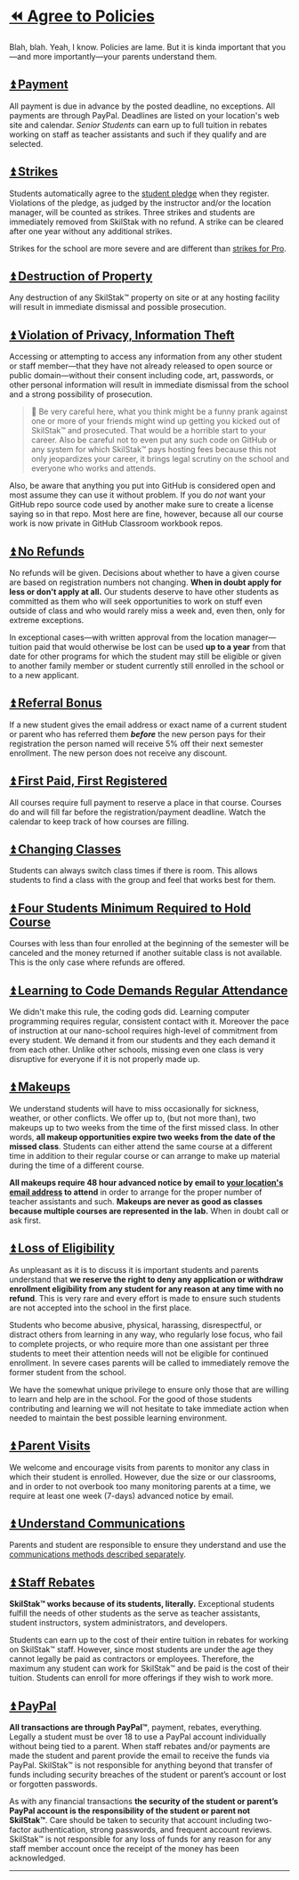# [⏪ Agree to Policies](/README.md)

Blah, blah. Yeah, I know. Policies are lame. But it is kinda important
that you—and more importantly—your parents understand them. 

## [⏫ Payment](#)

All payment is due in advance by the posted deadline, no exceptions.
All payments are through PayPal. Deadlines are listed on your
location's web site and calendar. *Senior Students* can earn
up to full tuition in rebates working on staff as teacher assistants
and such if they qualify and are selected.

## [⏫ Strikes](#)

Students automatically agree to the [student pledge](/pledge/README.md)
when they register. Violations of the pledge, as judged by the
instructor and/or the location manager, will be counted as strikes.
Three strikes and students are immediately removed from SkilStak
with no refund.  A strike can be cleared after one year without any
additional strikes.

Strikes for the school are more severe and are different than
[strikes for Pro](http://pro.skilstak.io).

## [⏫ Destruction of Property](#)

Any destruction of any SkilStak™ property on site or at any hosting
facility will result in immediate dismissal and possible prosecution.

## [⏫ Violation of Privacy, Information Theft](#)

Accessing or attempting to access any information from any other
student or staff member—that they have not already released to open source or public domain—without their consent including code, art,
passwords, or other personal information will result in immediate
dismissal from the school and a strong possibility of prosecution.

> 💬 Be very careful here, what you think might be a funny prank against
> one or more of your friends might wind up getting you kicked out
> of SkilStak™ and prosecuted. That would be a horrible start to your
> career. Also be careful not to even put any such code on GitHub
> or any system for which SkilStak™ pays hosting fees because this
> not only jeopardizes your career, it brings legal scrutiny on the school
> and everyone who works and attends.

Also, be aware that anything you put into GitHub is considered open
and most assume they can use it without problem. If you do *not*
want your GitHub repo source code used by another make sure to
create a license saying so in that repo. Most here are fine, however,
because all our course work is now private in GitHub Classroom
workbook repos.

## [⏫ No Refunds](#)

No refunds will be given. Decisions about whether to have a given
course are based on registration numbers not changing. **When in
doubt apply for less or don't apply at all.** Our students deserve
to have other students as committed as them who will seek opportunities
to work on stuff even outside of class and who would rarely miss a
week and, even then, only for extreme exceptions.

In exceptional cases—with written approval from the location
manager—tuition paid that would otherwise be lost can be used **up
to a year** from that date for other programs for which the student
may still be eligible or given to another family member or student
currently still enrolled in the school or to a new applicant.

## [⏫ Referral Bonus](#)

If a new student gives the email address or exact name of a current
student or parent who has referred them ***before*** the new person
pays for their registration the person named will receive 5% off
their next semester enrollment. The new person does not receive any
discount.

## [⏫ First Paid, First Registered](#)

All courses require full payment to reserve a place in that course.
Courses do and will fill far before the registration/payment deadline.
Watch the calendar to keep track of how courses are filling.

## [⏫ Changing Classes](#)

Students can always switch class times if there is room. This allows
students to find a class with the group and feel that works best for
them.

## [⏫ Four Students Minimum Required to Hold Course](#)

Courses with less than four enrolled at the beginning of the
semester will be canceled and the money returned if another suitable
class is not available. This is the only case where refunds are
offered.

## [⏫ Learning to Code Demands Regular Attendance](#)

We didn't make this rule, the coding gods did. Learning computer
programming requires regular, consistent contact with it. Moreover
the pace of instruction at our nano-school requires high-level of
commitment from every student. We demand it from our students and
they each demand it from each other. Unlike other schools, missing
even one class is very disruptive for everyone if it is not properly
made up.

## [⏫ Makeups](#)

We understand students will have to miss occasionally for sickness,
weather, or other conflicts. We offer up to, (but not more than),
two makeups up to two weeks from the time of the first missed class.
In other words, **all makeup opportunities expire two weeks from
the date of the missed class**. Students can either attend the same
course at a different time in addition to their regular course or
can arrange to make up material during the time of a different
course.

**All makeups require 48 hour advanced notice by email to [your
location's email
address](communications.md#enrollment-and-makeups-use-email) to
attend** in order to arrange for the proper number of teacher
assistants and such. **Makeups are never as good as classes because
multiple courses are represented in the lab.** When in doubt call
or ask first.

## [⏫ Loss of Eligibility](#)

As unpleasant as it is to discuss it is important students and
parents understand that **we reserve the right to deny any
application or withdraw enrollment eligibility from any student for
any reason at any time with no refund**. This is very rare and every
effort is made to ensure such students are not accepted into the
school in the first place.

Students who become abusive, physical, harassing, disrespectful,
or distract others from learning in any way, who regularly lose
focus, who fail to complete projects, or who require more than one
assistant per three students to meet their attention needs will not
be eligible for continued enrollment. In severe cases parents will
be called to immediately remove the former student from the school.

We have the somewhat unique privilege to ensure only those
that are willing to learn and help are in the school. For the good
of those students contributing and learning we will not hesitate
to take immediate action when needed to maintain the best possible
learning environment.

## [⏫ Parent Visits](#)

We welcome and encourage visits from parents to monitor any class
in which their student is enrolled. However, due the size or our
classrooms, and in order to not overbook too many monitoring parents
at a time, we require at least one week (7-days) advanced notice by
email.

## [⏫ Understand Communications](#)

Parents and student are responsible to ensure they understand
and use the [communications methods described
separately](communications.md).

## [⏫ Staff Rebates](#)

**SkilStak™ works because of its students, literally.** Exceptional
students fulfill the needs of other students as the serve as
teacher assistants, student instructors, system administrators, and
developers.

Students can earn up to the cost of their entire tuition in rebates
for working on SkilStak™ staff. However, since most students are under
the age they cannot legally be paid as contractors or employees.
Therefore, the maximum any student can work for SkilStak™ and be paid
is the cost of their tuition. Students can enroll for more offerings
if they wish to work more.

## [⏫ PayPal](#)

**All transactions are through PayPal™**, payment, rebates, everything.
Legally a student must be over 18 to use a PayPal account individually
without being tied to a parent. When staff rebates and/or payments
are made the student and parent provide the email to receive the
funds via PayPal. SkilStak™ is not responsible for anything beyond
that transfer of funds including security breaches of the student
or parent’s account or lost or forgotten passwords.

As with any financial transactions **the security of the student
or parent’s PayPal account is the responsibility of the student or
parent not SkilStak™**. Care should be taken to security that account
including two-factor authentication, strong passwords, and frequent
account reviews. SkilStak™ is not responsible for any loss of funds
for any reason for any staff member account once the receipt of the
money has been acknowledged.

____

